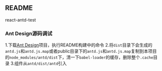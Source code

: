 ## README

react-antd-test

### Ant Design源码调试

1.下载[Ant Design](https://github.com/Pcjmy/ant-design)项目，执行README构建中的命令
2.将`dist`目录下会生成的`antd.js`和`antd.js.map`或者public目录下的`antd.js`和`antd.js.map`复制到本项目的`node_modules/antd/dist`下，清一下`babel-loader`的缓存，删除整个`.cache`目录
3.组件从`antd/dist/antd`引入
